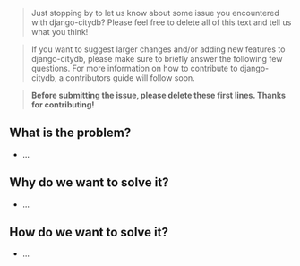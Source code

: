 > Just stopping by to let us know about some issue you encountered with django-citydb?
Please feel free to delete all of this text and tell us what you think!

> If you want to suggest larger changes and/or adding new features to django-citydb,
please make sure to briefly answer the following few questions. For more
information on how to contribute to django-citydb, a contributors guide will
follow soon.

> __Before submitting the issue,
please delete these first lines. Thanks for contributing!__

## What is the problem?

- ...

## Why do we want to solve it?

- ...

## How do we want to solve it?

- ...
